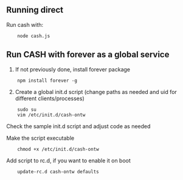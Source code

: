 Running direct
---------------
Run cash with:
```
	node cash.js
```

Run CASH with forever as a global service
----------------------------------------
1. If not previously done, install forever package

```
	npm install forever -g
```

2. Create a global init.d script (change paths as needed and uid for different clients/processes)

```
	sudo su
	vim /etc/init.d/cash-ontw
```
Check the sample init.d script and adjust code as needed

Make the script executable

```	
	chmod +x /etc/init.d/cash-ontw
```

Add script to rc.d, if you want to enable it on boot

```	
	update-rc.d cash-ontw defaults
```